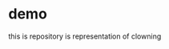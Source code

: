 # demo
this is repository is representation of clowning
<!DOCTYPE html>
<html lang="en">
<head>
    <meta charset="UTF-8">
    <meta http-equiv="X-UA-Compatible" content="IE=edge">
    <meta name="viewport" content="width=device-width, initial-scale=1.0">
    <title>Document</title>
</head>
<body>
    <script>
        class person{
            constructor(name,age){
                this.name=name;
                this.age=age;
            }
            printName(){
                console.log("my name is "+this.name);
            }
            printAge(){
                console.log("my age is "+this.age);
            }
        }
        class car extends person{
            constructor(name,age,color){
                super(name,age);
                this.color=color;
            }
            printColor(){
                console.log(this.name+" has a car of "+this.color+" color");
            }
        }
        var name=window.prompt("Enter the name of the person");
        var age=window.prompt("Enter the age of the person");
        var color=window.prompt("Enter the color of car that person have");
        let person1=new car(name,age,color);
        person1.printName();
        person1.printAge();
        person1.printColor();
    </script>
    
</body>
</html>
